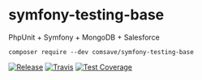 # symfony-testing-base

PhpUnit + Symfony + MongoDB + Salesforce

`composer require --dev comsave/symfony-testing-base`

[![Release](https://img.shields.io/github/v/release/comsave/symfony-testing-base)](https://github.com/comsave/symfony-testing-base/releases)
[![Travis](https://img.shields.io/travis/comsave/symfony-testing-base)](https://travis-ci.org/comsave/symfony-testing-base)
[![Test Coverage](https://img.shields.io/codeclimate/coverage/comsave/symfony-testing-base)](https://codeclimate.com/github/comsave/symfony-testing-base)
